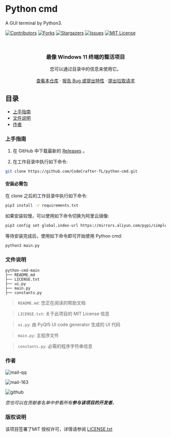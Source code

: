 <!-- Best_README_template -->

# Python cmd

A GUI terminal by Python3.

[![Contributors][contributors-shield]][contributors-url]
[![Forks][forks-shield]][forks-url]
[![Stargazers][stars-shield]][stars-url]
[![Issues][issues-shield]][issues-url]
[![MIT License][license-shield]][license-url]

<br />

<p align="center">
  <h3 align="center">最像 Windows 11 终端的整活项目</h3>
  <p align="center">
    您可以通过目录中的信息来使用它。
    <br />
    <br />
    <a href="https://github.com/codecrafter-tl/python-cmd">查看本仓库</a>
    ·
    <a href="https://github.com/codecrafter-tl/python-cmd/issues">报告 Bug 或提出特性</a>
    ·
    <a href="https://github.com/codecrafter-tl/python-cmd/pulls">提出拉取请求</a>
  </p>

</p>

## 目录

- [上手指南](#上手指南)
- [文件说明](#文件说明)
- [作者](#作者)

### 上手指南
1. 在 GitHub 中下载最新的 [Releases](https://github.com/CodeCrafter-TL/python-cmd/releases) 。

2. 在工作目录中执行如下命令:
```bash
git clone https://github.com/CodeCrafter-TL/python-cmd.git
```
#### 安装必需包
在 clone 之后的工作目录中执行如下命令:
```bash
pip3 install -r requirements.txt
```
如果安装较慢，可以使用如下命令切换为阿里云镜像:
```bash
pip3 config set global.index-url https://mirrors.aliyun.com/pypi/simple
```
等待安装完成后，使用如下命令即可开始使用 Python cmd:
```bash
python3 main.py
```

### 文件说明

```
python-cmd-main
├── README.md
├── LICENSE.txt
├── ui.py
├── main.py
├── constants.py
```
> `README.md`: 您正在阅读的帮助文档

> `LICENSE.txt`: 关于此项目的 MIT License 信息

> `ui.py`: 由 PyQt5 UI code generator 生成的 UI 代码

> `main.py`: 主程序文件

> `constants.py`: 必需的程序字符串信息

### 作者

![mail-qq](https://img.shields.io/badge/email_qq-1825456084@qq.com-aqua)

![mail-163](https://img.shields.io/badge/email_163-CodeCrafterTL@163.com-red)

![github](https://img.shields.io/badge/mail-CodeCrafterTL-green?logo=github)

*您也可以在贡献者名单中参看所有**参与该项目的开发者**。*

### 版权说明

该项目签署了MIT 授权许可，详情请参阅 [LICENSE.txt](https://github.com/codecrafter-tl/python-cmd//LICENSE.txt)

[project-path]:codecrafter-tl/python-cmd
[contributors-shield]: https://img.shields.io/github/contributors/codecrafter-tl/python-cmd.svg?style=square
[contributors-url]: https://github.com/codecrafter-tl/python-cmd/graphs/contributors
[forks-shield]: https://img.shields.io/github/forks/codecrafter-tl/python-cmd.svg?style=square
[forks-url]: https://github.com/codecrafter-tl/python-cmd/network/members
[stars-shield]: https://img.shields.io/github/stars/codecrafter-tl/python-cmd.svg?style=square
[stars-url]: https://github.com/codecrafter-tl/python-cmd/stargazers
[issues-shield]: https://img.shields.io/github/issues/codecrafter-tl/python-cmd.svg?style=square
[issues-url]: https://img.shields.io/github/issues/codecrafter-tl/python-cmd.svg
[license-shield]: https://img.shields.io/github/license/codecrafter-tl/python-cmd.svg?style=square
[license-url]: https://github.com/codecrafter-tl/python-cmd/blob/master/LICENSE.txt
